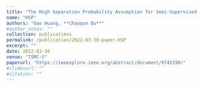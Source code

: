 ```yaml
---
title: "The High Separation Probability Assumption for Semi-Supervised Learning"
name: "HSP"
authors: "Gao Huang, **Chaoqun Du**"
#author_notes: ""
collection: publications
permalink: /publication/2022-03-30-paper-HSP
excerpt: ""
date: 2022-03-30
venue: "TSMC-S"
paperurl: "https://ieeexplore.ieee.org/abstract/document/9745190/"
#slidesurl: ""
#citation: ""
---
```

